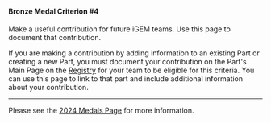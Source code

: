 #### Bronze Medal Criterion \#4

Make a useful contribution for future iGEM teams. Use this page to document that
contribution.

If you are making a contribution by adding information to an existing Part or
creating a new Part, you must document your contribution on the Part's Main Page
on the [Registry](https://parts.igem.org/Main_Page) for your team to be eligible
for this criteria. You can use this page to link to that part and include
additional information about your contribution.

---

Please see the [2024 Medals Page](https://competition.igem.org/judging/medals)
for more information.
